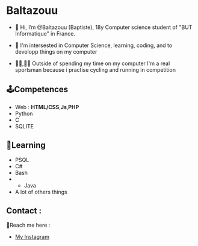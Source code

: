 # Baltazouu

* 👋 Hi, I’m @Baltazouu (Baptiste), 18y Computer science student of "BUT Informatique" in France.

* 👀 I'm intersested in Computer Science, learning, coding, and to developp things on my computer

* ​🏃‍♂️,​🚴‍♀️​ Outside of spending my time on my computer I'm a real sportsman because i practise cycling and running in competition

## 🕹️​Competences

* Web : **HTML/CSS**,**Js**,**PHP**
* Python
* C
* SQLITE

## 📝​Learning

* PSQL
* C#
* Bash
* * Java
* A lot of  others things

## Contact :

📧​Reach me here : 
* [My Instagram](https://www.instagram.com/baptddn/?hl=fr)



